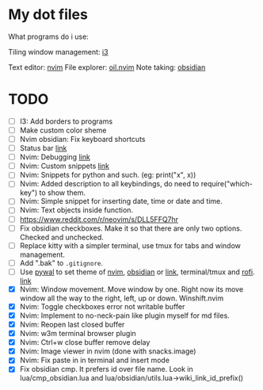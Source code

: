 # My dot files
What programs do i use:

Tiling window management: [i3](https://i3wm.org)

Text editor: [nvim](https://github.com/neovim/neovim)
File explorer: [oil.nvim](https://github.com/stevearc/oil.nvim)
Note taking: [obsidian](https://obsidian.md)

# TODO
- [ ] I3: Add borders to programs
- [ ] Make custom color sheme
- [ ] Nvim obsidian: Fix keyboard shortcuts
- [ ] Status bar [link](https://www.reddit.com/r/i3wm/comments/79m7td/is_there_a_list_of_status_bars/)
- [ ] Nvim: Debugging [link](https://youtu.be/fvRwG17XsaA)
- [ ] Nvim: Custom snippets [link](https://youtu.be/Y3XWijJgdJs)
- [ ] Nvim: Snippets for python and such. (eg: print("x", x))
- [ ] Nvim: Added description to all keybindings, do need to require("which-key") to show them.
- [ ] Nvim: Simple snippet for inserting date, time or date and time.
- [ ] Nvim: Text objects inside function.
- [ ] https://www.reddit.com/r/neovim/s/DLL5FFQ7hr
- [ ] Fix obsidian checkboxes. Make it so that there are only two options. Checked and unchecked.
- [ ] Replace kitty with a simpler terminal, use tmux for tabs and window management.
- [ ] Add ".bak" to `.gitignore`.
- [ ] Use [pywal](https://github.com/uZer/pywal16.nvim) to set theme of [nvim](https://github.com/uZer/pywal16.nvim), [obsidian](https://github.com/poach3r/pywal-obsidianmd) or [link](https://forum.obsidian.md/t/pywal-css-template-for-obsidian/88461), terminal/tmux and [rofi](https://github.com/dylanaraps/pywal/wiki/Customization#rofi). [link](https://github.com/dylanaraps/pywal/wiki/Customization)
- [x] Nvim: Window movement. Move window by one. Right now its move window all the way to the right, left, up or down. Winshift.nvim
- [x] Nvim: Toggle checkboxes error not writable buffer
- [x] Nvim: Implement to no-neck-pain like plugin myself for md files.
- [x] Nvim: Reopen last closed buffer
- [x] Nvim: w3m terminal browser plugin
- [x] Nvim: Ctrl+w close buffer remove delay
- [x] Nvim: Image viewer in nvim (done with snacks.image)
- [x] Nvim: Fix paste in in terminal and insert mode
- [x] Fix obsidian cmp. It prefers id over file name. Look in lua/cmp_obsidian.lua and lua/obsidian/utils.lua->wiki_link_id_prefix()
